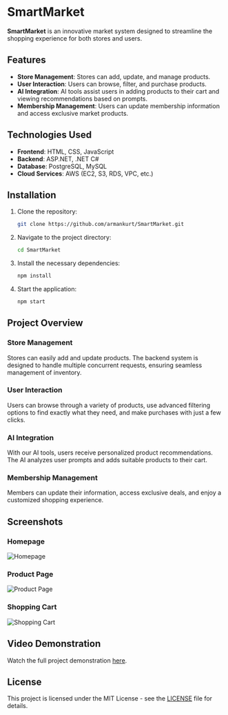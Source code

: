 # SmartMarket

**SmartMarket** is an innovative market system designed to streamline the shopping experience for both stores and users. 

## Features
- **Store Management**: Stores can add, update, and manage products.
- **User Interaction**: Users can browse, filter, and purchase products.
- **AI Integration**: AI tools assist users in adding products to their cart and viewing recommendations based on prompts.
- **Membership Management**: Users can update membership information and access exclusive market products.

## Technologies Used
- **Frontend**: HTML, CSS, JavaScript
- **Backend**: ASP.NET, .NET C#
- **Database**: PostgreSQL, MySQL
- **Cloud Services**: AWS (EC2, S3, RDS, VPC, etc.)

## Installation
1. Clone the repository:
    ```sh
    git clone https://github.com/armankurt/SmartMarket.git
    ```
2. Navigate to the project directory:
    ```sh
    cd SmartMarket
    ```
3. Install the necessary dependencies:
    ```sh
    npm install
    ```
4. Start the application:
    ```sh
    npm start
    ```

## Project Overview

### Store Management
Stores can easily add and update products. The backend system is designed to handle multiple concurrent requests, ensuring seamless management of inventory.

### User Interaction
Users can browse through a variety of products, use advanced filtering options to find exactly what they need, and make purchases with just a few clicks.

### AI Integration
With our AI tools, users receive personalized product recommendations. The AI analyzes user prompts and adds suitable products to their cart.

### Membership Management
Members can update their information, access exclusive deals, and enjoy a customized shopping experience.

## Screenshots

### Homepage
![Homepage](images/homepage.png)

### Product Page
![Product Page](images/product_page.png)

### Shopping Cart
![Shopping Cart](images/shopping_cart.png)

## Video Demonstration
Watch the full project demonstration [here](videos/demo.mp4).

## License
This project is licensed under the MIT License - see the [LICENSE](LICENSE) file for details.

